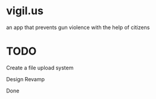 # vigil.us

an app that prevents gun violence with the help of citizens

# TODO

Create a file upload system

Design Revamp

Done